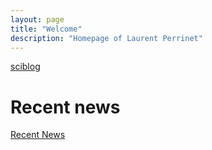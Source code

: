 ```yaml
---
layout: page
title: "Welcome"
description: "Homepage of Laurent Perrinet"
---
```


<a href="https://laurentperrinet.github.io/sciblog/">sciblog</a>

Recent news
====================

<a class="twitter-timeline" data-height="2000" data-dnt="true" href="https://twitter.com/laurentperrinet">Recent News</a>

<script async src="//platform.twitter.com/widgets.js" charset="utf-8"></script>
